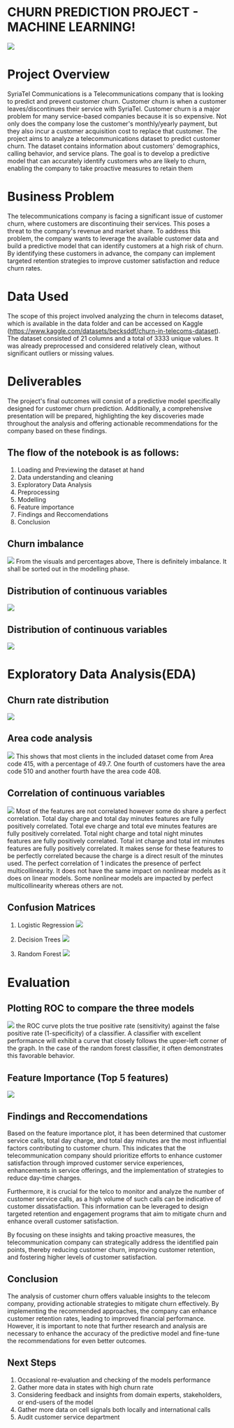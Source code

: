 # CHURN PREDICTION PROJECT - MACHINE LEARNING!
![](Images/customer-churn-analysis-cover.png)
# Project Overview

SyriaTel Communications is a Telecommunications company that is looking to predict and prevent customer churn. Customer churn is when a customer leaves/discontinues their service with SyriaTel. Customer churn is a major problem for many service-based companies because it is so expensive. Not only does the company lose the customer's monthly/yearly payment, but they also incur a customer acquisition cost to replace that customer. The project aims to analyze a telecommunications dataset to predict customer churn. The dataset contains information about customers' demographics, calling behavior, and service plans. The goal is to develop a predictive model that can accurately identify customers who are likely to churn, enabling the company to take proactive measures to retain them


# Business Problem
The telecommunications company is facing a significant issue of customer churn, where customers are discontinuing their services. This poses a threat to the company's revenue and market share. To address this problem, the company wants to leverage the available customer data and build a predictive model that can identify customers at a high risk of churn. By identifying these customers in advance, the company can implement targeted retention strategies to improve customer satisfaction and reduce churn rates.


# Data Used

The scope of this project involved analyzing the churn in telecoms dataset, which is available in the data folder and can be accessed on Kaggle (https://www.kaggle.com/datasets/becksddf/churn-in-telecoms-dataset). The dataset consisted of 21 columns and a total of 3333 unique values. It was already preprocessed and considered relatively clean, without significant outliers or missing values.


# Deliverables

The project's final outcomes will consist of a predictive model specifically designed for customer churn prediction. Additionally, a comprehensive presentation will be prepared, highlighting the key discoveries made throughout the analysis and offering actionable recommendations for the company based on these findings.

## The flow of the notebook is as follows:

1. Loading and Previewing the dataset at hand
1. Data understanding and cleaning
2. Exploratory Data Analysis
3. Preprocessing
5. Modelling
6. Feature importance
7. Findings and Reccomendations
8. Conclusion

## Churn imbalance
![](Images/churn.png)
From the visuals and percentages above, There is definitely imbalance. It shall be sorted out in the modelling phase.

## Distribution of continuous variables
![](Images/continuous.png)

## Distribution of continuous variables
![](Images/discrete.png)

# Exploratory Data Analysis(EDA)

## Churn rate distribution
![](Images/churn_rate.png)

## Area code analysis
![](Images/area_code.png)
This shows that most clients in the included dataset come from Area code 415, with a percentage of 49.7. One fourth of customers have the area code 510 and another fourth have the area code 408.

## Correlation of continuous variables
![](Images/correlation.png)
Most of the features are not correlated however some do share a perfect correlation.
Total day charge and total day minutes features are fully positively correlated.
Total eve charge and total eve minutes features are fully positively correlated.
Total night charge and total night minutes features are fully positively correlated.
Total int charge and total int minutes features are fully positively correlated.
It makes sense for these features to be perfectly correlated because the charge is a direct result of the minutes used.
The perfect correlation of 1 indicates the presence of perfect multicollinearity. It does not have the same impact on nonlinear models as it does on linear models. Some nonlinear models are impacted by perfect multicollinearity whereas others are not.

## Confusion Matrices
1. Logistic Regression
![](Images/logreg_confusion.png)

2. Decision Trees
![](Images/dt_confusion.png)

3. Random Forest
![](Images/rt_confusion.png)

# Evaluation

## Plotting ROC to compare the three models
![](Images/roc.png)
the ROC curve plots the true positive rate (sensitivity) against the false positive rate (1-specificity) of a classifier. A classifier with excellent performance will exhibit a curve that closely follows the upper-left corner of the graph. In the case of the random forest classifier, it often demonstrates this favorable behavior.

## Feature Importance (Top 5 features)
![](Images/importance.png)

## Findings and Reccomendations
Based on the feature importance plot, it has been determined that customer service calls, total day charge, and total day minutes are the most influential factors contributing to customer churn. This indicates that the telecommunication company should prioritize efforts to enhance customer satisfaction through improved customer service experiences, enhancements in service offerings, and the implementation of strategies to reduce day-time charges.

Furthermore, it is crucial for the telco to monitor and analyze the number of customer service calls, as a high volume of such calls can be indicative of customer dissatisfaction. This information can be leveraged to design targeted retention and engagement programs that aim to mitigate churn and enhance overall customer satisfaction.

By focusing on these insights and taking proactive measures, the telecommunication company can strategically address the identified pain points, thereby reducing customer churn, improving customer retention, and fostering higher levels of customer satisfaction.

## Conclusion

The analysis of customer churn offers valuable insights to the telecom company, providing actionable strategies to mitigate churn effectively. By implementing the recommended approaches, the company can enhance customer retention rates, leading to improved financial performance. However, it is important to note that further research and analysis are necessary to enhance the accuracy of the predictive model and fine-tune the recommendations for even better outcomes.

## Next Steps

1. Occasional re-evaluation and checking of the models performance
2. Gather more data in states with high churn rate
3. Considering feedback and insights from domain experts, stakeholders, or end-users of the model
4. Gather more data on cell signals both locally and international calls
5. Audit customer service department
